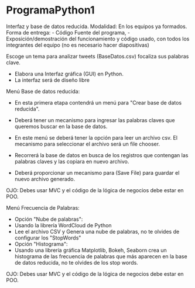 # ProgramaPython1
 Interfaz y base de datos reducida.
Modalidad: En los equipos ya formados.
Forma de entrega:  - Código Fuente del programa,
                                  - Exposición/demostración del funcionamiento y código usado, con todos los integrantes del equipo (no es necesario hacer diapositivas)


Escoge un tema para analizar tweets (BaseDatos.csv) focaliza sus palabras clave.

- Elabora una Interfaz gráfica (GUI) en Python.
- La interfaz será de diseño libre


Menú Base de datos reducida:

- En esta primera etapa contendrá un menú para "Crear base de datos reducida".
- Deberá tener un mecanismo para ingresar las palabras claves que queremos buscar en la base de datos. 

- En este menú se deberá tener la opción para leer un archivo csv. El mecanismo para seleccionar el archivo será un file chooser.
- Recorrerá la base de datos en busca de los registros que contengan las palabras claves y las copiara en nuevo archivo.
- Deberá proporcionar un mecanismo para (Save File) para guardar el nuevo archivo generado.


OJO: Debes usar MVC y el código de la lógica de negocios debe estar en POO.


Menú Frecuencia de Palabras:

- Opción "Nube de palabras":
- Usando la librería WordCloud de Python
- Lee el archivo CSV y Genera una nube de palabras, no te olvides de configurar los "StopWords"
- Opción "Histograma":
- Usando una librería gráfica Matplotlib, Bokeh, Seaborn  crea un histograma de las frecuencia de palabras que más aparecen en la base de datos reducida, no te olvides de los stop words. 



OJO: Debes usar MVC y el código de la lógica de negocios debe estar en POO.
